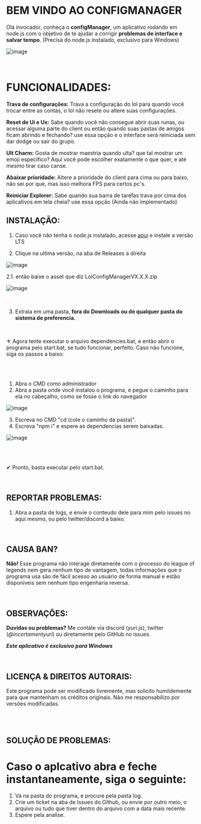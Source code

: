 # BEM VINDO AO CONFIGMANAGER

Olá invocador, conheça o **configManager**, um aplicativo rodando em node.js com o objetivo de te ajudar a corrigir **problemas de interface e salvar tempo**. 
(Precisa do node.js instalado, exclusivo para Windows)

![image](https://github.com/YuriXbr/LoLConfigManager/assets/56856513/a67fe062-7e19-428e-b381-87aaf40716e4)

<br>

# FUNCIONALIDADES:
**Trava de configurações:** Trava a configuração do lol para quando você trocar entre as contas, o lol não resete ou altere suas configurações.

**Reset de Ui e Ux:** Sabe quando você não consegue abrir suas runas, ou acessar alguma parte do client ou então quando suas pastas de amigos ficam abrindo e fechando? use essa opção e o interface será reiniciada sem dar dodge ou sair do grupo.

**Ult Charm:** Gosta de mostrar maestria quando ulta? que tal mostrar um emoji especifico? Aqui você pode escolher exatamente o que quer, e até mesmo tirar caso canse.

**Abaixar prioridade:** Altere a prioridade do client para cima ou para baixo, não sei por que, mas isso melhora FPS para certos pc's.

**Reiniciar Explorer:** Sabe quando sua barra de taréfas trava por cima dos aplicativos em tela cheia? use essa opção (Ainda não implementado)

## INSTALAÇÃO:
1. Caso você não tenha o node.js instalado, acesse [aqui](https://nodejs.org/en) e instale a versão LTS

2. Clique na ultima versão, na aba de Releases a direita

![image](https://github.com/YuriXbr/LoLConfigManager/assets/56856513/fc15bc01-27ad-4c4c-b961-be0291625e54)

2.1. então baixe o asset que diz LolConfigManagerVX.X.X.zip

![image](https://github.com/YuriXbr/LoLConfigManager/assets/56856513/c62d4931-c948-48ec-b128-9790811077b5)

<br>

3. Extraia em uma pasta, **fora do Downloads ou de qualquer pasta do sistema de preferencia.**
<br>

⚜ Agora tente executar o arquivo dependencies.bat, e então abrir o programa pelo start.bat, se tudo funcionar, perfeito. Caso não funcione, siga os passos a baixo:

<br>
<br>

1. Abra o CMD como administrador
2. Abra a pasta onde você instalou o programa, e pegue o caminho para ela no cabeçalho, como se fosse o link do navegador

![image](https://github.com/YuriXbr/LoLConfigManager/assets/56856513/5f451f6c-eb86-4a4c-8ac5-0a109a35bb6f)

3. Escreva no CMD "cd (cole o caminho da pasta)".
4. Escreva "npm i" e espere as dependencias serem baixadas.

![image](https://github.com/YuriXbr/LoLConfigManager/assets/56856513/170cf6c4-30a6-49d9-897d-0c0e2e3ba7d5)

<br>
<br>

 ✔ Pronto, basta executar pelo start.bat.

<br>

## REPORTAR PROBLEMAS:

1. Abra a pasta de logs, e envie o conteudo dele para mim pelo issues no aqui mesmo, ou pelo twitter/discord a baixo.

<br>

## CAUSA BAN?

**Não!** Esse programa não interage diretamente com o processo do league of legends nem gera nenhum tipo de vantagem, todas informações que o programa usa são de fácil acesso ao usuário de forma manual e estão disponíveis sem nenhum tipo engenharia reversa.

<br>

## OBSERVAÇÔES:

**Duvidas ou problemas?** Me contate via discord (*yuri.js*), twitter (*@incertamentyuri*) ou diretamente pelo GitHub no issues.

***Este aplicativo é exclusivo para Windows***

<br>

## LICENÇA & DIREITOS AUTORAIS:

Este programa pode ser modificado livremente, mas solicito humildemente  para que mantenham os créditos originais. Não me responsabilizo por versões modificadas.

<br>
<br>

## SOLUÇÃO DE PROBLEMAS:
# Caso o aplcativo abra e feche instantaneamente, siga o seguinte:

1. Vá na pasta do programa, e procure pela pasta log.
2. Crie um ticket na aba de Issues do Github, ou envie por outro meio, o arquivo ou tudo que tiver dentro do arquivo com a data mais recente.
3. Espere pela analise.
